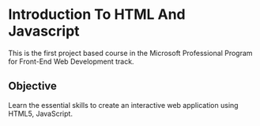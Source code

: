 # Introduction To HTML And Javascript
This is the first project based course in the Microsoft Professional Program for Front-End Web Development track.

## Objective
Learn the essential skills to create an interactive web application using HTML5, JavaScript.
